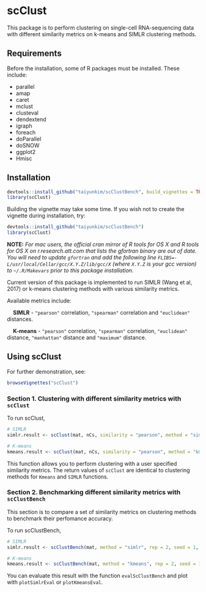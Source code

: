 # scClust

This package is to perform clustering on single-cell RNA-sequencing data with different similarity metrics on k-means and SIMLR clustering methods.

## Requirements

Before the installation, some of R packages must be installed.
These include:

* parallel
* amap
* caret
* mclust
* clusteval
* dendextend
* igraph
* foreach
* doParallel
* doSNOW
* ggplot2
* Hmisc 


## Installation


```r
devtools::install_github("taiyunkim/scClustBench", build_vignettes = TRUE)
library(scClust)
```

Building the vignette may take some time. If you wish not to create the vignette during installation, try:

```r
devtools::install_github("taiyunkim/scClustBench")
library(scClust)
```

**NOTE:** *For mac users, the official cran mirror of R tools for OS X and R tools for OS X on r.research.att.com that lists the gfortran binary are out of date. You will need to update `gfortran` and add the following line `FLIBS=-L/usr/local/Cellar/gcc/X.Y.Z/lib/gcc/X` (where `X.Y.Z` is your gcc version) to `~/.R/Makevars` prior to this package installation.* 

Current version of this package is implemented to run SIMLR (Wang et al, 2017) or k-means clustering methods with various similarity metrics.

Available metrics include:

&nbsp;&nbsp;&nbsp;&nbsp;**SIMLR** - `"pearson"` correlation, `"spearman"` correlation and `"euclidean"` distances.

&nbsp;&nbsp;&nbsp;&nbsp;**K-means** - `"pearson"` correlation, `"spearman"` correlation, `"euclidean"` distance, `"manhattan"` distance and `"maximum"` distance.



## Using scClust

For further demonstration, see:

```r
browseVignettes("scClust")
```

### Section 1. Clustering with different similarity metrics with `scClust`

To run scClust, 

```r
# SIMLR
simlr.result <- scClust(mat, nCs, similarity = "pearson", method = "simlr", seed = 1, cores.ratio = 0)

# K-means
kmeans.result <- scClust(mat, nCs, similarity = "pearson", method = "kmeans", seed = 1, nstart = 10, iter.max = 10)
```

This function allows you to perform clustering with a user specified similarity metrics. The return values of `scClust` are identical to clustering methods for `Kmeans` and `SIMLR` functions.


### Section 2. Benchmarking different similarity metrics with `scClustBench`

This section is to compare a set of similarity metrics on clustering methods to benchmark their perfomance accuracy.

To run scClustBench,

```r
# SIMLR
simlr.result <- scClustBench(mat, method = "simlr", rep = 2, seed = 1, cores = 1, cores.ratio = 0)

# K-means
kmeans.result <- scClustBench(mat, method = "kmeans", rep = 2, seed = 1, cores = 1, nstart = 10, iter.max = 10)
```


You can evaluate this result with the function `evalScClustBench` and plot with `plotSimlrEval` or `plotKmeansEval`.




